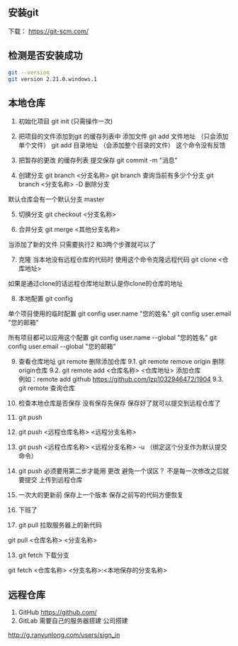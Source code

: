 ## 安装git
下载： https://git-scm.com/

## 检测是否安装成功
```bash
git --version
git version 2.21.0.windows.1
```

## 本地仓库

1. 初始化项目
git init (只需操作一次)

2. 把项目的文件添加到git 的缓存列表中
添加文件
git add 文件地址 （只会添加单个文件）
git add 目录地址 （会添加整个目录的文件）
这个命令没有反馈

3. 把暂存的更改 的缓存列表 提交保存
git commit -m "消息"

4. 创建分支
git branch <分支名称>
git branch 查询当前有多少个分支
git branch <分支名称> -D 删除分支

默认仓库会有一个默认分支 master

5. 切换分支
git checkout <分支名称>

6. 合并分支
git merge <其他分支名称>

当添加了新的文件 只需要执行2 和3两个步骤就可以了

7. 克隆
当本地没有远程仓库的代码时 使用这个命令克隆远程代码
git clone <仓库地址>

如果是通过clone的话远程仓库地址默认是你clone的仓库的地址


8. 本地配置
git config

单个项目使用的临时配置
git config user.name "您的姓名"
git config user.email "您的邮箱"

所有项目都可以应用这个配置
git config user.name --global "您的姓名"
git config user.email --global "您的邮箱"


9. 查看仓库地址
git remote 删除添加仓库
9.1. git remote remove origin 删除origin仓库 
9.2. git remote add <仓库名称> <仓库地址> 添加仓库  
 例如：remote add github https://github.com/lzp1032946472/1904
9.3. git remote 查询仓库

10. 检查本地仓库是否保存
没有保存先保存
保存好了就可以提交到远程仓库了

11. git push

1. git push <远程仓库名称> <远程分支名称>
2. git push <远程仓库名称> <远程分支名称> -u （绑定这个分支作为默认提交命令）
3. git push 必须要用第二步才能用
更改
避免一个误区？ 不是每一次修改之后就要提交 上传到远程仓库
1. 一次大的更新前 保存上一个版本 保存之前写的代码方便恢复
2. 下班了

12. git pull
拉取服务器上的新代码

git pull <仓库名称> <分支名称>

13. git fetch 下载分支

git fetch <仓库名称> <分支名称>:<本地保存的分支名称>

## 远程仓库

1. GitHub 
https://github.com/
2. GitLab
需要自己的服务器搭建 公司搭建

http://g.ranyunlong.com/users/sign_in